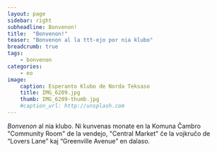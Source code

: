 ```yaml
---
layout: page
sidebar: right
subheadline: Bonvenon!
title:  "Bonvenon!"
teaser: "Bonvenon al la ttt-ejo por nia klubo"
breadcrumb: true
tags:
    - bonvenon
categories:
    - eo
image:
    caption: Esperanto Klubo de Norda Teksaso
    title: IMG_6209.jpg
    thumb: IMG_6209-thumb.jpg
    #caption_url: http://unsplash.com
---
```

*Bonvenon* al nia klubo.  Ni kunvenas monate en la Komuna Ĉambro "Community Room" de la vendejo, "Central Market" ĉe la vojkruĉo de “Lovers Lane” kaj “Greenville Avenue” en dalaso.  
